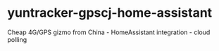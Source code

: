 # yuntracker-gpscj-home-assistant
Cheap 4G/GPS gizmo from China - HomeAssistant integration - cloud polling
